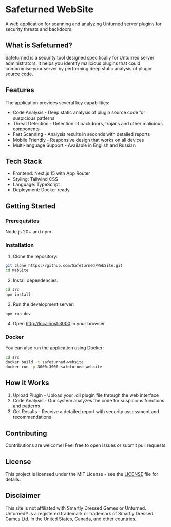 # Safeturned WebSite

A web application for scanning and analyzing Unturned server plugins for security threats and backdoors.

## What is Safeturned?

Safeturned is a security tool designed specifically for Unturned server administrators. It helps you identify malicious plugins that could compromise your server by performing deep static analysis of plugin source code.

## Features

The application provides several key capabilities:

- Code Analysis - Deep static analysis of plugin source code for suspicious patterns
- Threat Detection - Detection of backdoors, trojans and other malicious components  
- Fast Scanning - Analysis results in seconds with detailed reports
- Mobile Friendly - Responsive design that works on all devices
- Multi-language Support - Available in English and Russian

## Tech Stack

- Frontend: Next.js 15 with App Router
- Styling: Tailwind CSS
- Language: TypeScript
- Deployment: Docker ready

## Getting Started

### Prerequisites

Node.js 20+ and npm

### Installation

1. Clone the repository:
```bash
git clone https://github.com/Safeturned/WebSite.git
cd WebSite
```

2. Install dependencies:
```bash
cd src
npm install
```

3. Run the development server:
```bash
npm run dev
```

4. Open [http://localhost:3000](http://localhost:3000) in your browser

### Docker

You can also run the application using Docker:

```bash
cd src
docker build -t safeturned-website .
docker run -p 3000:3000 safeturned-website
```

## How it Works

1. Upload Plugin - Upload your .dll plugin file through the web interface
2. Code Analysis - Our system analyzes the code for suspicious functions and patterns
3. Get Results - Receive a detailed report with security assessment and recommendations

## Contributing

Contributions are welcome! Feel free to open issues or submit pull requests.

## License

This project is licensed under the MIT License - see the [LICENSE](LICENSE) file for details.

## Disclaimer

This site is not affiliated with Smartly Dressed Games or Unturned. Unturned® is a registered trademark or trademark of Smartly Dressed Games Ltd. in the United States, Canada, and other countries.